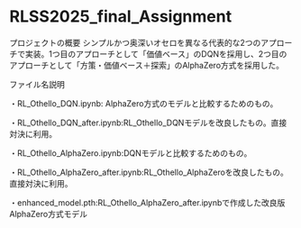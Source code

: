# RLSS2025_final_Assignment

プロジェクトの概要
シンプルかつ奥深いオセロを異なる代表的な2つのアプローチで実装。1つ目のアプローチとして「価値ベース」のDQNを採用し、2つ目のアプローチとして「方策・価値ベース＋探索」のAlphaZero方式を採用した。

ファイル名説明

・RL_Othello_DQN.ipynb: AlphaZero方式のモデルと比較するためのもの。

・RL_Othello_DQN_after.ipynb:RL_Othello_DQNモデルを改良したもの。直接対決に利用。

・RL_Othello_AlphaZero.ipynb:DQNモデルと比較するためのもの。

・RL_Othello_AlphaZero_after.ipynb:RL_Othello_AlphaZeroを改良したもの。直接対決に利用。

・enhanced_model.pth:RL_Othello_AlphaZero_after.ipynbで作成した改良版AlphaZero方式モデル
